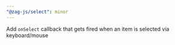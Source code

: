 ```yaml
---
"@zag-js/select": minor
---
```


Add `onSelect` callback that gets fired when an item is selected via keyboard/mouse
